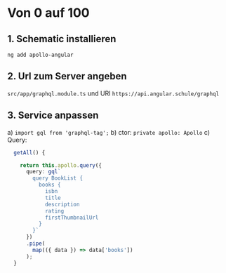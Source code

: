 # Von 0 auf 100

## 1. Schematic installieren

`ng add apollo-angular`

## 2. Url zum Server angeben

`src/app/graphql.module.ts` und URI `https://api.angular.schule/graphql`

## 3. Service anpassen

a) `import gql from 'graphql-tag';`
b) ctor: `private apollo: Apollo`
c) Query:

```ts
  getAll() {

    return this.apollo.query({
      query: gql`
        query BookList {
          books {
            isbn
            title
            description
            rating
            firstThumbnailUrl
          }
        }`
      })
      .pipe(
        map(({ data }) => data['books'])
      );
  }
```




 

